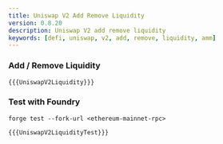 ```yaml
---
title: Uniswap V2 Add Remove Liquidity
version: 0.8.20
description: Uniswap V2 add remove liquidity
keywords: [defi, uniswap, v2, add, remove, liquidity, amm]
---
```


### Add / Remove Liquidity

```solidity
{{{UniswapV2Liquidity}}}
```

### Test with Foundry

`forge test --fork-url <ethereum-mainnet-rpc>`

```solidity
{{{UniswapV2LiquidityTest}}}
```
